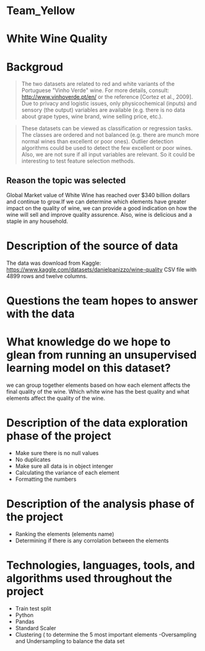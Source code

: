 # Team_Yellow

# White Wine Quality

# Backgroud
>The two datasets are related to red and white variants of the Portuguese "Vinho Verde" wine.
>For more details, consult: http://www.vinhoverde.pt/en/ or the reference [Cortez et al., 2009].
>Due to privacy and logistic issues, only physicochemical (inputs) and sensory (the output) variables
>are available (e.g. there is no data about grape types, wine brand, wine selling price, etc.).

>These datasets can be viewed as classification or regression tasks.
>The classes are ordered and not balanced (e.g. there are munch more normal wines than
>excellent or poor ones). Outlier detection algorithms could be used to detect the few excellent
>or poor wines. Also, we are not sure if all input variables are relevant. So
>it could be interesting to test feature selection methods.

## Reason the topic was selected
Global Market value of White Wine has reached over $340 billion dollars and continue to grow.If we can determine which elements have greater impact on the quality of wine, we can provide a good indication on how the wine will sell and improve quality assurence. Also, wine is delicious and a staple in any household.
# Description of the source of data
The data was download from Kaggle: https://www.kaggle.com/datasets/danielpanizzo/wine-quality
CSV file with 4899 rows and twelve columns.

# Questions the team hopes to answer with the data
# What knowledge do we hope to glean from running an unsupervised learning model on this dataset?
we can group together elements based on how each element affects the final quality of the wine.
Which white wine has the best quality and what elements affect the quality of the wine.
# Description of the data exploration phase of the project
- Make sure there is no null values
- No duplicates
- Make sure all data is in object intenger
- Calculating the variance of each element
- Formatting the numbers
# Description of the analysis phase of the project
- Ranking the elements (elements name)
- Determining if there is any corrolation between the elements

# Technologies, languages, tools, and algorithms used throughout the project
- Train test split
- Python
- Pandas
- Standard Scaler 
- Clustering ( to determine the 5 most important elements 
-Oversampling and Undersampling to balance the data set
